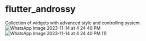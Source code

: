 # flutter_androssy
Collection of widgets with advanced style and controlling system.
![WhatsApp Image 2023-11-14 at 4 24 40 PM](https://github.com/Mohiuddin655-YMR/flutter_androssy/assets/71176567/3f77edab-d43c-466d-976a-a0a176ca08a9)
![WhatsApp Image 2023-11-14 at 4 24 40 PM (1)](https://github.com/Mohiuddin655-YMR/flutter_androssy/assets/71176567/8518efd8-f7e3-4a4b-b1e5-195297cefbf9)
